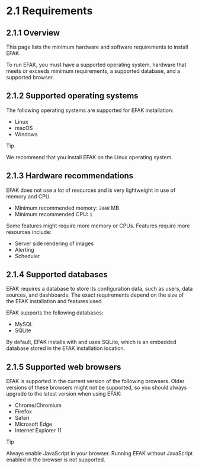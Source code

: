 # 2.1 Requirements
## 2.1.1 Overview
This page lists the minimum hardware and software requirements to install EFAK.

To run EFAK, you must have a supported operating system, hardware that meets or exceeds minimum requirements, a supported database, and a supported browser.

## 2.1.2 Supported operating systems
The following operating systems are supported for EFAK installation:

- Linux
- macOS
- Windows

> [!tip]
> We recommend that you install EFAK on the Linux operating system.

## 2.1.3 Hardware recommendations
EFAK does not use a lot of resources and is very lightweight in use of memory and CPU.

* Minimum recommended memory: `2048` MB
* Minimum recommended CPU: `1`

Some features might require more memory or CPUs. Features require more resources include:

- Server side rendering of images
- Alerting
- Scheduler

## 2.1.4 Supported databases
EFAK requires a database to store its configuration data, such as users, data sources, and dashboards. The exact requirements depend on the size of the EFAK installation and features used.

EFAK supports the following databases:

- MySQL
- SQLite

By default, EFAK installs with and uses SQLite, which is an embedded database stored in the EFAK installation location.

## 2.1.5 Supported web browsers
EFAK is supported in the current version of the following browsers. Older versions of these browsers might not be supported, so you should always upgrade to the latest version when using EFAK:

- Chrome/Chromium
- Firefox
- Safari
- Microsoft Edge
- Internet Explorer 11

> [!tip]
> Always enable JavaScript in your browser. Running EFAK without JavaScript enabled in the browser is not supported.
